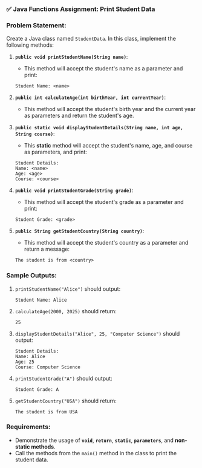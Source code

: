 ### ✅ **Java Functions Assignment: Print Student Data**

### Problem Statement:

Create a Java class named `StudentData`. In this class, implement the following methods:

1. **`public void printStudentName(String name)`**:
   - This method will accept the student's name as a parameter and print:
   ```
   Student Name: <name>
   ```

2. **`public int calculateAge(int birthYear, int currentYear)`**:
   - This method will accept the student's birth year and the current year as parameters and return the student's age.

3. **`public static void displayStudentDetails(String name, int age, String course)`**:
   - This **static** method will accept the student's name, age, and course as parameters, and print:
   ```
   Student Details: 
   Name: <name>
   Age: <age>
   Course: <course>
   ```

4. **`public void printStudentGrade(String grade)`**:
   - This method will accept the student's grade as a parameter and print:
   ```
   Student Grade: <grade>
   ```

5. **`public String getStudentCountry(String country)`**:
   - This method will accept the student's country as a parameter and return a message:
   ```
   The student is from <country>
   ```

### **Sample Outputs:**

1. `printStudentName("Alice")` should output:
   ```
   Student Name: Alice
   ```

2. `calculateAge(2000, 2025)` should return:
   ```
   25
   ```

3. `displayStudentDetails("Alice", 25, "Computer Science")` should output:
   ```
   Student Details:
   Name: Alice
   Age: 25
   Course: Computer Science
   ```

4. `printStudentGrade("A")` should output:
   ```
   Student Grade: A
   ```

5. `getStudentCountry("USA")` should return:
   ```
   The student is from USA
   ```

### **Requirements:**
- Demonstrate the usage of **`void`**, **`return`**, **`static`**, **`parameters`**, and **non-static methods**.
- Call the methods from the `main()` method in the class to print the student data.
